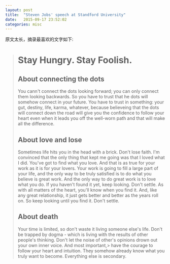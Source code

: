 ```yaml
---
layout: post
title:  "Steven Jobs' speech at Standford University"
date:   2015-09-17 23:52:02
categories: misc
---
```

原文太长，摘录最喜欢的文字如下:
> # Stay Hungry. Stay Foolish.
> ## About connecting the dots
> You cann't connect the dots looking forward; you can only connect them looking backwards. So you have to trust that he dots will somehow connect in your future. You have to trust in something: your gut, destiny, life, karma, whatever, because believeing that the dots will connect down the road will give you the confidence to follow your heart even when it leads you off the well-worn path and that will make all the difference.
> ## About love and lose
> Sometimes life hits you in the head with a brick. Don't lose faith. I'm convinced that the only thing that kept me going was that I loved what I did. You've got to find what you love. And that is as true for your work as it is for your lovers. Your work is going to fill a large part of your life, and the only way to be truly satisfied is to do what you believe is great work. And the only way to do great work is to love what you do. If you haven't found it yet, keep looking. Don't settle. As with all matters of the heart, you'll know when you find it. And, like any great relationship, it just gets better and better as the years roll on. So keep looking until you find it. Don't settle.
> ## About death
> Your time is limited, so don't waste it living someone else's life. Don't be trapped by dogma - which is living with the results of other people's thinking. Don't let the noise of other's opinions drown out your own inner voice. And most important,> have the courage to follow your heart and intuition. They somehow already know what you truly want to become. Everything else is secondary.
